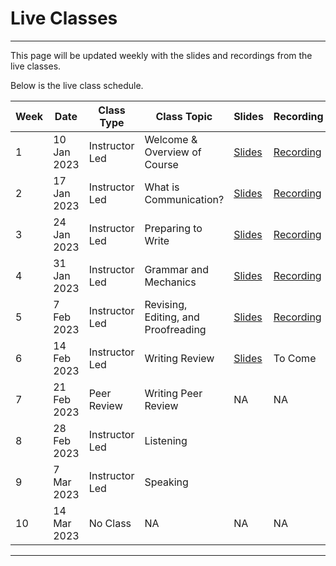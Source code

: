 # Live Classes

---

This page will be updated weekly with the slides and recordings from the live classes.

Below is the live class schedule.

| Week  | Date | Class Type | Class Topic | Slides | Recording |
| --- | --- | --- | --- | --- | --- |
| 1 | 10 Jan 2023 | Instructor Led | Welcome & Overview of Course | [Slides](https://docs.google.com/presentation/d/15yOHVGlfesdCA31uWE0IdyxJVkPaFfCkJBGCb07wZfo/edit?usp=sharing) | [Recording](https://www.youtube.com/watch?v=D7huPB0jJiQ) |
| 2 | 17 Jan 2023 | Instructor Led | What is Communication? | [Slides](https://docs.google.com/presentation/d/1h-1-1zK9EYS2E6AYj4OnY9iH27pxWLuzuBq5EVNYjTY/edit?usp=sharing) | [Recording](https://youtu.be/fB89eiBGdoU) |
| 3 | 24 Jan 2023 | Instructor Led | Preparing to Write | [Slides](https://docs.google.com/presentation/d/1eGipuBmRikzwfpReBrbB8mXz73YDWKV1ztWarEgc03s/edit#slide=id.g1d922eb73eb_1_365)  | [Recording](https://youtu.be/bZLx4cgKq4s) | 
| 4 | 31 Jan 2023 | Instructor Led | Grammar and Mechanics | [Slides](https://docs.google.com/presentation/d/1mzDfA8bz06G9NMV5wCCv3D2kpJlyUDj2j9WQl890BhM/edit?usp=sharing) | [Recording](https://youtu.be/q4w7SNwXCNQ) |
| 5 | 7 Feb 2023 | Instructor Led | Revising, Editing, and Proofreading | [Slides](https://docs.google.com/presentation/d/1hlU8sHYlEukBXqCuDAGSF18vuR94sQAnRA1mnWoKXrs/edit?usp=sharing) | [Recording](https://youtu.be/miqpzl198t8) |
| 6 | 14 Feb 2023 | Instructor Led | Writing Review | [Slides](https://docs.google.com/presentation/d/1PpIZhe-Xl6sazZDJEBWahXUusmZcZPYyWVM6pc-dGh4/edit#slide=id.g1d922eb73eb_1_365)| To Come |
| 7 | 21 Feb 2023 | Peer Review | Writing Peer Review| NA | NA |
| 8 | 28 Feb 2023 | Instructor Led | Listening |  |  |
| 9 | 7 Mar 2023 | Instructor Led | Speaking |  |  |
| 10 | 14 Mar 2023 | No Class  | NA| NA | NA |

---
